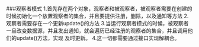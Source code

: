 ###观察者模式
1.首先存在两个对象，观察者和被观察者，被观察者需要在创建的时候初始化一个放置观察者的集合，并且要提供注册，删除，以及通知等方法
2.观察者需要存在一个更新update()的方法
3.当运行观察者模式的时候，被观察者一旦改变数据源，并且发出通知，就会遍历已经注册的观察者的集合，并且调用他们的update()方法，实现
及时更新。
4.这一切都需要通过接口实现解耦合。